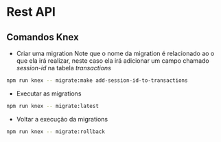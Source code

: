 # Rest API

## Comandos Knex

- Criar uma migration
  Note que o nome da migration é relacionado ao o que ela irá realizar, neste caso ela irá adicionar um campo chamado _session-id_ na tabela _transactions_

```bash
npm run knex -- migrate:make add-session-id-to-transactions
```

- Executar as migrations

```bash
npm run knex -- migrate:latest
```

- Voltar a execução da migrations

```bash
npm run knex -- migrate:rollback
```
